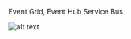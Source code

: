 Event Grid, Event Hub Service Bus

![alt text](https://www.serverless360.com/wp-content/uploads/2018/08/Messaging-Type.png)
